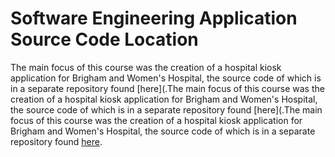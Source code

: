 # Software Engineering Application Source Code Location

The main focus of this course was the creation of a hospital kiosk application for Brigham and Women's Hospital, the source code of which is in a separate repository found [here](.The main focus of this course was the creation of a hospital kiosk application for Brigham and Women's Hospital, the source code of which is in a separate repository found [here](.The main focus of this course was the creation of a hospital kiosk application for Brigham and Women's Hospital, the source code of which is in a separate repository found [here](https://github.com/KeithDeSantis/Team-F-Iterations.git).
